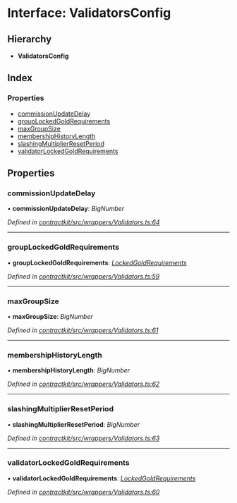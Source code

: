 # Interface: ValidatorsConfig

## Hierarchy

* **ValidatorsConfig**

## Index

### Properties

* [commissionUpdateDelay](_contractkit_src_wrappers_validators_.validatorsconfig.md#commissionupdatedelay)
* [groupLockedGoldRequirements](_contractkit_src_wrappers_validators_.validatorsconfig.md#grouplockedgoldrequirements)
* [maxGroupSize](_contractkit_src_wrappers_validators_.validatorsconfig.md#maxgroupsize)
* [membershipHistoryLength](_contractkit_src_wrappers_validators_.validatorsconfig.md#membershiphistorylength)
* [slashingMultiplierResetPeriod](_contractkit_src_wrappers_validators_.validatorsconfig.md#slashingmultiplierresetperiod)
* [validatorLockedGoldRequirements](_contractkit_src_wrappers_validators_.validatorsconfig.md#validatorlockedgoldrequirements)

## Properties

###  commissionUpdateDelay

• **commissionUpdateDelay**: *BigNumber*

*Defined in [contractkit/src/wrappers/Validators.ts:64](https://github.com/celo-org/celo-monorepo/blob/master/packages/contractkit/src/wrappers/Validators.ts#L64)*

___

###  groupLockedGoldRequirements

• **groupLockedGoldRequirements**: *[LockedGoldRequirements](_contractkit_src_wrappers_validators_.lockedgoldrequirements.md)*

*Defined in [contractkit/src/wrappers/Validators.ts:59](https://github.com/celo-org/celo-monorepo/blob/master/packages/contractkit/src/wrappers/Validators.ts#L59)*

___

###  maxGroupSize

• **maxGroupSize**: *BigNumber*

*Defined in [contractkit/src/wrappers/Validators.ts:61](https://github.com/celo-org/celo-monorepo/blob/master/packages/contractkit/src/wrappers/Validators.ts#L61)*

___

###  membershipHistoryLength

• **membershipHistoryLength**: *BigNumber*

*Defined in [contractkit/src/wrappers/Validators.ts:62](https://github.com/celo-org/celo-monorepo/blob/master/packages/contractkit/src/wrappers/Validators.ts#L62)*

___

###  slashingMultiplierResetPeriod

• **slashingMultiplierResetPeriod**: *BigNumber*

*Defined in [contractkit/src/wrappers/Validators.ts:63](https://github.com/celo-org/celo-monorepo/blob/master/packages/contractkit/src/wrappers/Validators.ts#L63)*

___

###  validatorLockedGoldRequirements

• **validatorLockedGoldRequirements**: *[LockedGoldRequirements](_contractkit_src_wrappers_validators_.lockedgoldrequirements.md)*

*Defined in [contractkit/src/wrappers/Validators.ts:60](https://github.com/celo-org/celo-monorepo/blob/master/packages/contractkit/src/wrappers/Validators.ts#L60)*
